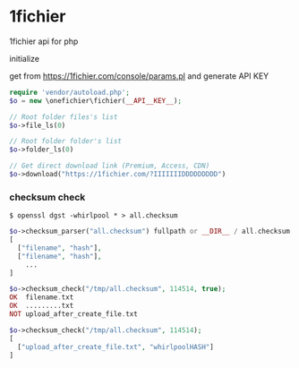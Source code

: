 # 1fichier
1fichier api for php

initialize

get from https://1fichier.com/console/params.pl and generate API KEY

```php
require 'vendor/autoload.php';
$o = new \onefichier\fichier(__API__KEY__);

// Root folder files's list
$o->file_ls(0)

// Root folder folder's list
$o->folder_ls(0)

// Get direct download link (Premium, Access, CDN)
$o->download("https://1fichier.com/?IIIIIIIDDDDDDDDD")

```

### checksum check

```shell
$ openssl dgst -whirlpool * > all.checksum
```

```php
$o->checksum_parser("all.checksum") fullpath or __DIR__ / all.checksum
[
  ["filename", "hash"],
  ["filename", "hash"],
    ...
]

$o->checksum_check("/tmp/all.checksum", 114514, true);
OK  filename.txt
OK  .........txt
NOT upload_after_create_file.txt

$o->checksum_check("/tmp/all.checksum", 114514);
[
  ["upload_after_create_file.txt", "whirlpoolHASH"]
]
```
